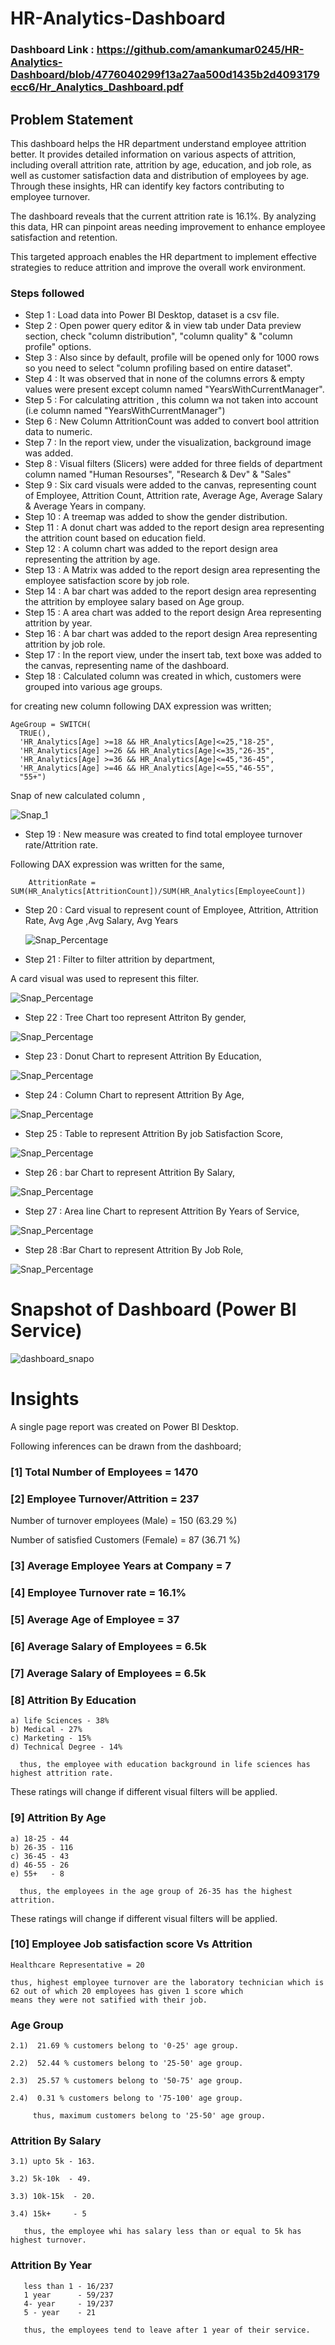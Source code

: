 # HR-Analytics-Dashboard

### Dashboard Link : https://github.com/amankumar0245/HR-Analytics-Dashboard/blob/4776040299f13a27aa500d1435b2d4093179ecc6/Hr_Analytics_Dashboard.pdf

## Problem Statement

This dashboard helps the HR department understand employee attrition better. It provides detailed information on various aspects of attrition, including overall attrition rate, attrition by age, education, and job role, as well as customer satisfaction data and distribution of employees by age. Through these insights, HR can identify key factors contributing to employee turnover.

The dashboard reveals that the current attrition rate is 16.1%. By analyzing this data, HR can pinpoint areas needing improvement to enhance employee satisfaction and retention. 

This targeted approach enables the HR department to implement effective strategies to reduce attrition and improve the overall work environment.


### Steps followed 

- Step 1 : Load data into Power BI Desktop, dataset is a csv file.
- Step 2 : Open power query editor & in view tab under Data preview section, check "column distribution", "column quality" & "column profile" options.
- Step 3 : Also since by default, profile will be opened only for 1000 rows so you need to select "column profiling based on entire dataset".
- Step 4 : It was observed that in none of the columns errors & empty values were present except column named "YearsWithCurrentManager".
- Step 5 : For calculating attrition , this column wa not taken into account (i.e column named "YearsWithCurrentManager")
- Step 6 : New Column AttritionCount was added to convert bool attrition data to numeric.
- Step 7 : In the report view, under the visualization, background image was added.
- Step 8 : Visual filters (Slicers) were added for three fields of department column named "Human Resourses", "Research & Dev" & "Sales" 
- Step 9 : Six card visuals were added to the canvas, representing count of Employee, Attrition Count, Attrition rate, Average Age, Average Salary &  Average Years in company.
- Step 10 : A treemap was added to show the gender distribution.
- Step 11 : A donut chart was added to the report design area representing the attrition count based on education field.
- Step 12 : A column chart was added to the report design area representing the attrition by age.
- Step 13 : A Matrix was added to the report design area representing the employee satisfaction score by job role.
- Step 14 : A bar chart was added to the report design area representing the attrition by employee salary based on Age group.
- Step 15 : A area chart was added to the report design Area representing attrition by year.
- Step 16 : A bar chart was added to the report design Area representing attrition by job role.
- Step 17 : In the report view, under the insert tab, text boxe was added to the canvas, representing name of the dashboard. 
- Step 18 : Calculated column was created in which, customers were grouped into various age groups.

for creating new column following DAX expression was written;
       
    AgeGroup = SWITCH(
      TRUE(),
      'HR_Analytics[Age] >=18 && HR_Analytics[Age]<=25,"18-25",
      'HR_Analytics[Age] >=26 && HR_Analytics[Age]<=35,"26-35",
      'HR_Analytics[Age] >=36 && HR_Analytics[Age]<=45,"36-45",
      'HR_Analytics[Age] >=46 && HR_Analytics[Age]<=55,"46-55",
      "55+")
        
Snap of new calculated column ,

![Snap_1](https://github.com/amankumar0245/HR-Analytics-Dashboard/blob/ed3fb6cf380c01b3252212bb16aaa77b9758e62c/Assets/Screenshot%202024-06-17%20193148.png)

        
- Step 19 : New measure was created to find total employee turnover rate/Attrition rate.

Following DAX expression was written for the same,
        
        AttritionRate = SUM(HR_Analytics[AttritionCount])/SUM(HR_Analytics[EmployeeCount])
- Step 20 : Card visual to represent count of Employee, Attrition, Attrition Rate, Avg Age ,Avg Salary, Avg Years

   ![Snap_Percentage](https://github.com/amankumar0245/HR-Analytics-Dashboard/blob/ed3fb6cf380c01b3252212bb16aaa77b9758e62c/Assets/Screenshot%202024-06-17%20193113.png)
        
- Step 21 : Filter to filter attrition by department,
 
 A card visual was used to represent this filter.
 
 ![Snap_Percentage](https://github.com/amankumar0245/HR-Analytics-Dashboard/blob/ed3fb6cf380c01b3252212bb16aaa77b9758e62c/Assets/Screenshot%202024-06-17%20193125.png)

 - Step 22 : Tree Chart too represent Attriton By gender,
 
 ![Snap_Percentage](https://github.com/amankumar0245/HR-Analytics-Dashboard/blob/ed3fb6cf380c01b3252212bb16aaa77b9758e62c/Assets/Screenshot%202024-06-17%20192708.png)

 - Step 23 : Donut Chart to represent Attrition By Education,
 
 ![Snap_Percentage](https://github.com/amankumar0245/HR-Analytics-Dashboard/blob/ed3fb6cf380c01b3252212bb16aaa77b9758e62c/Assets/Screenshot%202024-06-17%20192506.png)
 
  - Step 24 : Column Chart to represent Attrition By Age,
 
 ![Snap_Percentage](https://github.com/amankumar0245/HR-Analytics-Dashboard/blob/ed3fb6cf380c01b3252212bb16aaa77b9758e62c/Assets/Screenshot%202024-06-17%20192519.png)

   - Step 25 : Table to represent Attrition By job Satisfaction Score,
 
 ![Snap_Percentage](https://github.com/amankumar0245/HR-Analytics-Dashboard/blob/ed3fb6cf380c01b3252212bb16aaa77b9758e62c/Assets/Screenshot%202024-06-17%20192529.png)

   - Step 26 : bar Chart to represent Attrition By Salary,
 
 ![Snap_Percentage](https://github.com/amankumar0245/HR-Analytics-Dashboard/blob/ed3fb6cf380c01b3252212bb16aaa77b9758e62c/Assets/Screenshot%202024-06-17%20192549.png)

   - Step 27 : Area line Chart to represent Attrition By Years of Service,
 
 ![Snap_Percentage](https://github.com/amankumar0245/HR-Analytics-Dashboard/blob/ed3fb6cf380c01b3252212bb16aaa77b9758e62c/Assets/Screenshot%202024-06-17%20192538.png)

  - Step 28 :Bar Chart to represent Attrition By Job Role,
 
 ![Snap_Percentage](https://github.com/amankumar0245/HR-Analytics-Dashboard/blob/ed3fb6cf380c01b3252212bb16aaa77b9758e62c/Assets/Screenshot%202024-06-17%20192638.png)

 
# Snapshot of Dashboard (Power BI Service)

![dashboard_snapo](https://github.com/amankumar0245/HR-Analytics-Dashboard/blob/ed3fb6cf380c01b3252212bb16aaa77b9758e62c/Assets/Screenshot%202024-06-15%20202934.png)

 

# Insights

A single page report was created on Power BI Desktop.

Following inferences can be drawn from the dashboard;

### [1] Total Number of Employees = 1470

### [2] Employee Turnover/Attrition = 237

   Number of turnover employees (Male) = 150 (63.29 %)

   Number of satisfied Customers (Female) = 87 (36.71 %)
   
### [3] Average Employee Years at Company = 7

### [4] Employee Turnover rate = 16.1%

### [5] Average Age of Employee = 37
           
### [6] Average Salary of Employees = 6.5k

### [7] Average Salary of Employees = 6.5k
           
### [8] Attrition By Education
    a) life Sciences - 38%
    b) Medical - 27%
    c) Marketing - 15%
    d) Technical Degree - 14%

      thus, the employee with education background in life sciences has highest attrition rate.
  
  These ratings will change if different visual filters will be applied.  

  ### [9] Attrition By Age
    a) 18-25 - 44
    b) 26-35 - 116
    c) 36-45 - 43
    d) 46-55 - 26
    e) 55+   - 8

      thus, the employees in the age group of 26-35 has the highest attrition.
  
 These ratings will change if different visual filters will be applied.
 
### [10] Employee Job satisfaction score Vs Attrition

    Healthcare Representative = 20 
   
    thus, highest employee turnover are the laboratory technician which is 62 out of which 20 employees has given 1 score which
    means they were not satified with their job.

 
 ### Age Group
 
    2.1)  21.69 % customers belong to '0-25' age group.
 
    2.2)  52.44 % customers belong to '25-50' age group.
 
    2.3)  25.57 % customers belong to '50-75' age group.
 
    2.4)  0.31 % customers belong to '75-100' age group.
 
         thus, maximum customers belong to '25-50' age group.
         
### Attrition By Salary

    3.1) upto 5k - 163.

    3.2) 5k-10k  - 49.

    3.3) 10k-15k  - 20.

    3.4) 15k+     - 5
       
       thus, the employee whi has salary less than or equal to 5k has highest turnover.

### Attrition By Year

       less than 1 - 16/237
       1 year      - 59/237
       4- year     - 19/237
       5 - year    - 21
       
       thus, the employees tend to leave after 1 year of their service.
